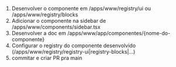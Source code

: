 1. Desenvolver o componente em /apps/www/registry/ui ou /apps/www/registry/blocks
2. Adicionar o componente na sidebar de /apps/www/components/sidebar.tsx
3. Desenvolver a doc em /apps/www/app/componentes/{nome-do-componente}
4. Configurar o registry do componente desenvolvido (/apps/www/registry/registry-ui|registry-blocks|...)
5. commitar e criar PR pra main
